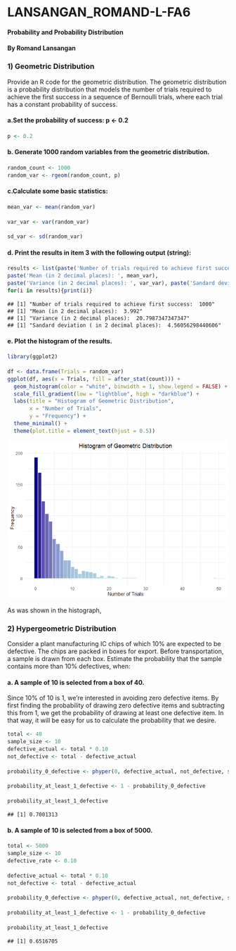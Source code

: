 LANSANGAN_ROMAND-L-FA6
================

#### Probability and Probability Distribution

#### By Romand Lansangan

### 1) Geometric Distribution

Provide an R code for the geometric distribution. The geometric
distribution is a probability distribution that models the number of
trials required to achieve the first success in a sequence of Bernoulli
trials, where each trial has a constant probability of success.

#### a.Set the probability of success: p \<- 0.2

``` r
p <- 0.2
```

#### b. Generate 1000 random variables from the geometric distribution.

``` r
random_count <- 1000
random_var <- rgeom(random_count, p)
```

#### c.Calculate some basic statistics:

``` r
mean_var <- mean(random_var)

var_var <- var(random_var)

sd_var <- sd(random_var)
```

#### d. Print the results in item 3 with the following output (string):

``` r
results <- list(paste('Number of trials required to achieve first success: ', random_count),
paste('Mean (in 2 decimal places): ', mean_var),
paste('Variance (in 2 decimal places): ', var_var), paste('Sandard deviation ( in 2 decimal places): ', sd_var))
for(i in results){print(i)}
```

    ## [1] "Number of trials required to achieve first success:  1000"
    ## [1] "Mean (in 2 decimal places):  3.992"
    ## [1] "Variance (in 2 decimal places):  20.7987347347347"
    ## [1] "Sandard deviation ( in 2 decimal places):  4.56056298440606"

#### e. Plot the histogram of the results.

``` r
library(ggplot2)

df <- data.frame(Trials = random_var)
ggplot(df, aes(x = Trials, fill = after_stat(count))) +
  geom_histogram(color = "white", binwidth = 1, show.legend = FALSE) + 
  scale_fill_gradient(low = "lightblue", high = "darkblue") +
  labs(title = "Histogram of Geometric Distribution",
       x = "Number of Trials",
       y = "Frequency") +
  theme_minimal() +
  theme(plot.title = element_text(hjust = 0.5))
```

![](LANSANGAN_ROMAND-L-FA6_files/figure-gfm/unnamed-chunk-5-1.png)<!-- -->

As was shown in the histograph,

### 2) Hypergeometric Distribution

Consider a plant manufacturing IC chips of which 10% are expected to be
defective. The chips are packed in boxes for export. Before
transportation, a sample is drawn from each box. Estimate the
probability that the sample contains more than 10% defectives, when:

#### a. A sample of 10 is selected from a box of 40.

Since 10% of 10 is 1, we’re interested in avoiding zero defective items.
By first finding the probability of drawing zero defective items and
subtracting this from 1, we get the probability of drawing at least one
defective item. In that way, it will be easy for us to calculate the
probability that we desire.

``` r
total <- 40
sample_size <- 10
defective_actual <- total * 0.10
not_defective <- total - defective_actual

probability_0_defective <- phyper(0, defective_actual, not_defective, sample_size)

probability_at_least_1_defective <- 1 - probability_0_defective

probability_at_least_1_defective
```

    ## [1] 0.7001313

#### b. A sample of 10 is selected from a box of 5000.

``` r
total <- 5000
sample_size <- 10
defective_rate <- 0.10

defective_actual <- total * 0.10
not_defective <- total - defective_actual

probability_0_defective <- phyper(0, defective_actual, not_defective, sample_size)

probability_at_least_1_defective <- 1 - probability_0_defective

probability_at_least_1_defective
```

    ## [1] 0.6516705
